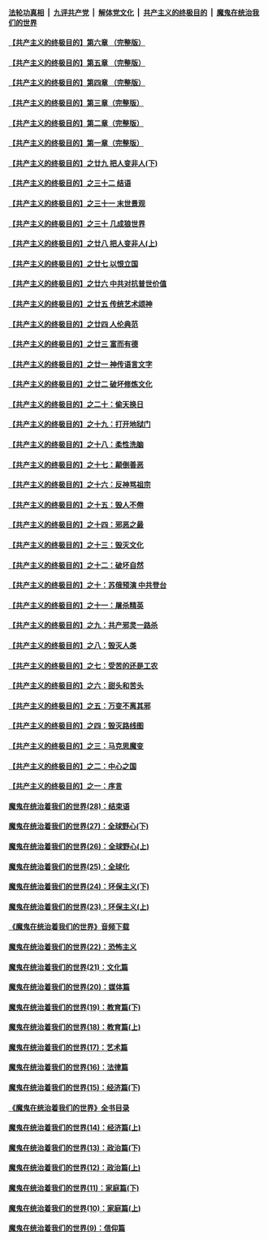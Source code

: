 ####  [法轮功真相](../../../../basic/blob/master/README.md?t=04032230) &nbsp;|&nbsp; [九评共产党](../../../../9ping.md/blob/master/README.md?t=04032230) &nbsp;|&nbsp; [解体党文化](../../../../jtdwh.md/blob/master/README.md?t=04032230)  &nbsp;|&nbsp; [共产主义的终极目的](../../../../gczydzjmd.md/blob/master/README.md?t=04032230) &nbsp;|&nbsp; [魔鬼在统治我们的世界](../../../../mgztzwmdsj.md/blob/master/README.md?t=04032230) 

#### [【共产主义的终极目的】第六章 （完整版）](../pages/nsc422/n11428913.md?t=04032230) 

#### [【共产主义的终极目的】第五章 （完整版）](../pages/nsc422/n11428912.md?t=04032230) 

#### [【共产主义的终极目的】第四章 （完整版）](../pages/nsc422/n11428907.md?t=04032230) 

#### [【共产主义的终极目的】第三章（完整版）](../pages/nsc422/n11428848.md?t=04032230) 

#### [【共产主义的终极目的】第二章（完整版）](../pages/nsc422/n11428831.md?t=04032230) 

#### [【共产主义的终极目的】第一章（完整版）](../pages/nsc422/n11417651.md?t=04032230) 

#### [【共产主义的终极目的】之廿九 把人变非人(下)](../pages/nsc422/n11344140.md?t=04032230) 

#### [【共产主义的终极目的】之三十二 结语](../pages/nsc422/n11360535.md?t=04032230) 

#### [【共产主义的终极目的】之三十一 末世景观](../pages/nsc422/n11351129.md?t=04032230) 

#### [【共产主义的终极目的】之三十 几成狼世界](../pages/nsc422/n11348280.md?t=04032230) 

#### [【共产主义的终极目的】之廿八 把人变非人(上)](../pages/nsc422/n11340492.md?t=04032230) 

#### [【共产主义的终极目的】之廿七 以恨立国](../pages/nsc422/n11336944.md?t=04032230) 

#### [【共产主义的终极目的】之廿六 中共对抗普世价值](../pages/nsc422/n11324785.md?t=04032230) 

#### [【共产主义的终极目的】之廿五 传统艺术颂神](../pages/nsc422/n11296396.md?t=04032230) 

#### [【共产主义的终极目的】之廿四 人伦典范](../pages/nsc422/n11296397.md?t=04032230) 

#### [【共产主义的终极目的】之廿三 富而有德](../pages/nsc422/n11283598.md?t=04032230) 

#### [【共产主义的终极目的】之廿一 神传语言文字](../pages/nsc422/n11263265.md?t=04032230) 

#### [【共产主义的终极目的】之廿二 破坏修炼文化](../pages/nsc422/n11245728.md?t=04032230) 

#### [【共产主义的终极目的】之二十：偷天换日](../pages/nsc422/n11238846.md?t=04032230) 

#### [【共产主义的终极目的】之十九：打开地狱门](../pages/nsc422/n11206376.md?t=04032230) 

#### [【共产主义的终极目的】之十八：柔性洗脑](../pages/nsc422/n11199994.md?t=04032230) 

#### [【共产主义的终极目的】之十七：颠倒善恶](../pages/nsc422/n11179782.md?t=04032230) 

#### [【共产主义的终极目的】之十六：反神骂祖宗](../pages/nsc422/n11166798.md?t=04032230) 

#### [【共产主义的终极目的】之十五：毁人不倦](../pages/nsc422/n11166792.md?t=04032230) 

#### [【共产主义的终极目的】之十四：邪恶之最](../pages/nsc422/n11150249.md?t=04032230) 

#### [【共产主义的终极目的】之十三：毁灭文化](../pages/nsc422/n11135227.md?t=04032230) 

#### [【共产主义的终极目的】之十二：破坏自然](../pages/nsc422/n11135214.md?t=04032230) 

#### [【共产主义的终极目的】之十：苏俄预演 中共登台](../pages/nsc422/n11118424.md?t=04032230) 

#### [【共产主义的终极目的】之十一：屠杀精英](../pages/nsc422/n11118442.md?t=04032230) 

#### [【共产主义的终极目的】之九：共产邪灵一路杀](../pages/nsc422/n11114139.md?t=04032230) 

#### [【共产主义的终极目的】之八：毁灭人类](../pages/nsc422/n11108503.md?t=04032230) 

#### [【共产主义的终极目的】之七：受苦的还是工农](../pages/nsc422/n11101809.md?t=04032230) 

#### [【共产主义的终极目的】之六：甜头和苦头](../pages/nsc422/n11096971.md?t=04032230) 

#### [【共产主义的终极目的】之五：万变不离其邪](../pages/nsc422/n11091285.md?t=04032230) 

#### [【共产主义的终极目的】之四：毁灭路线图](../pages/nsc422/n11086284.md?t=04032230) 

#### [【共产主义的终极目的】之三：马克思魔变](../pages/nsc422/n11061941.md?t=04032230) 

#### [【共产主义的终极目的】之二：中心之国](../pages/nsc422/n11047728.md?t=04032230) 

#### [【共产主义的终极目的】之一：序言](../pages/nsc422/n11086077.md?t=04032230) 

#### [魔鬼在统治着我们的世界(28)：结束语](../pages/nsc422/n10936246.md?t=04032230) 

#### [魔鬼在统治着我们的世界(27)：全球野心(下)](../pages/nsc422/n10928319.md?t=04032230) 

#### [魔鬼在统治着我们的世界(26)：全球野心(上)](../pages/nsc422/n10900318.md?t=04032230) 

#### [魔鬼在统治着我们的世界(25)：全球化](../pages/nsc422/n10788205.md?t=04032230) 

#### [魔鬼在统治着我们的世界(24)：环保主义(下)](../pages/nsc422/n10695307.md?t=04032230) 

#### [魔鬼在统治着我们的世界(23)：环保主义(上)](../pages/nsc422/n10688613.md?t=04032230) 

#### [《魔鬼在统治着我们的世界》音频下载](../pages/nsc422/n10635553.md?t=04032230) 

#### [魔鬼在统治着我们的世界(22)：恐怖主义](../pages/nsc422/n10614727.md?t=04032230) 

#### [魔鬼在统治着我们的世界(21)：文化篇](../pages/nsc422/n10597706.md?t=04032230) 

#### [魔鬼在统治着我们的世界(20)：媒体篇](../pages/nsc422/n10586579.md?t=04032230) 

#### [魔鬼在统治着我们的世界(19)：教育篇(下)](../pages/nsc422/n10564808.md?t=04032230) 

#### [魔鬼在统治着我们的世界(18)：教育篇(上)](../pages/nsc422/n10526970.md?t=04032230) 

#### [魔鬼在统治着我们的世界(17)：艺术篇](../pages/nsc422/n10499093.md?t=04032230) 

#### [魔鬼在统治着我们的世界(16)：法律篇](../pages/nsc422/n10485969.md?t=04032230) 

#### [魔鬼在统治着我们的世界(15)：经济篇(下)](../pages/nsc422/n10469975.md?t=04032230) 

#### [《魔鬼在统治着我们的世界》全书目录](../pages/nsc422/n10464261.md?t=04032230) 

#### [魔鬼在统治着我们的世界(14)：经济篇(上)](../pages/nsc422/n10457370.md?t=04032230) 

#### [魔鬼在统治着我们的世界(13)：政治篇(下)](../pages/nsc422/n10448270.md?t=04032230) 

#### [魔鬼在统治着我们的世界(12)：政治篇(上)](../pages/nsc422/n10444576.md?t=04032230) 

#### [魔鬼在统治着我们的世界(11)：家庭篇(下)](../pages/nsc422/n10440961.md?t=04032230) 

#### [魔鬼在统治着我们的世界(10)：家庭篇(上)](../pages/nsc422/n10435448.md?t=04032230) 

#### [魔鬼在统治着我们的世界(9)：信仰篇](../pages/nsc422/n10432159.md?t=04032230) 

